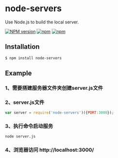# node-servers
Use Node.js to build the local server.

[![NPM version](https://img.shields.io/npm/v/node-servers.svg)](https://github.com/hideweb/node-servers)
[![npm](https://img.shields.io/npm/dm/node-servers.svg)](https://github.com/hideweb/node-servers)
[![npm](https://img.shields.io/npm/l/node-servers.svg)](https://github.com/hideweb/node-servers)

## Installation

```bash
$ npm install node-servers
```

## Example
### 1、需要搭建服务器文件夹创建server.js文件
### 2、server.js文件
```js
var server = require('node-servers')({PORT:3000});
```
### 3、执行命令启动服务
```bash
node server.js
```

### 4、浏览器访问 http://localhost:3000/

